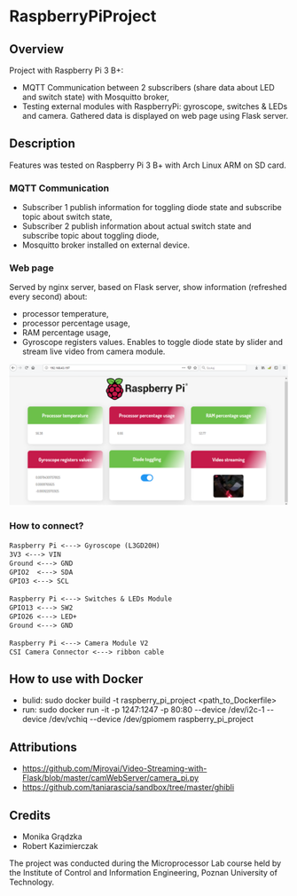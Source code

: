 # RaspberryPiProject

## Overview
Project with Raspberry Pi 3 B+:
- MQTT Communication between 2 subscribers (share data about LED and switch state) with Mosquitto broker,
- Testing external modules with RaspberryPi: gyroscope, switches & LEDs and camera. Gathered data is displayed on web page using Flask server.

## Description
Features was tested on Raspberry Pi 3 B+  with Arch Linux ARM on SD card.

### MQTT Communication
- Subscriber 1 publish information for toggling diode state and subscribe topic about switch state,
- Subscriber 2 publish information about actual switch state and subscribe topic about toggling diode,
- Mosquitto broker installed on external device.

### Web page
Served by nginx server, based on Flask server, show information (refreshed every second) about:
- processor temperature,
- processor percentage usage,
- RAM percentage usage,
- Gyroscope registers values.
Enables to toggle diode state by slider and stream live video from camera module.

![Web page presentation](https://github.com/gradzka/RaspberryPiProject/blob/master/web_page.png)

### How to connect?
```
Raspberry Pi <---> Gyroscope (L3GD20H)
3V3 <---> VIN
Ground <---> GND
GPIO2  <---> SDA
GPIO3 <---> SCL

Raspberry Pi <---> Switches & LEDs Module
GPIO13 <---> SW2
GPIO26 <---> LED+
Ground <---> GND

Raspberry Pi <---> Camera Module V2
CSI Camera Connector <---> ribbon cable
```

## How to use with Docker
- bulid: sudo docker build -t raspberry_pi_project <path_to_Dockerfile>
- run: sudo docker run -it -p 1247:1247 -p 80:80 --device /dev/i2c-1 --device /dev/vchiq --device /dev/gpiomem raspberry_pi_project

## Attributions
- https://github.com/Mjrovai/Video-Streaming-with-Flask/blob/master/camWebServer/camera_pi.py
- https://github.com/taniarascia/sandbox/tree/master/ghibli

## Credits
* Monika Grądzka
* Robert Kazimierczak

The project was conducted during the Microprocessor Lab course held by the Institute of Control and Information Engineering, Poznan University of Technology.
